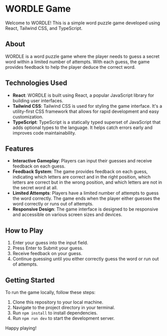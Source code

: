 # WORDLE Game

Welcome to WORDLE! This is a simple word puzzle game developed using React, Tailwind CSS, and TypeScript.

## About

WORDLE is a word puzzle game where the player needs to guess a secret word within a limited number of attempts. With each guess, the game provides feedback to help the player deduce the correct word.

## Technologies Used

- **React**: WORDLE is built using React, a popular JavaScript library for building user interfaces.
- **Tailwind CSS**: Tailwind CSS is used for styling the game interface. It's a utility-first CSS framework that allows for rapid development and easy customization.
- **TypeScript**: TypeScript is a statically typed superset of JavaScript that adds optional types to the language. It helps catch errors early and improves code maintainability.

## Features

- **Interactive Gameplay**: Players can input their guesses and receive feedback on each guess.
- **Feedback System**: The game provides feedback on each guess, indicating which letters are correct and in the right position, which letters are correct but in the wrong position, and which letters are not in the secret word at all.
- **Limited Attempts**: Players have a limited number of attempts to guess the word correctly. The game ends when the player either guesses the word correctly or runs out of attempts.
- **Responsive Design**: The game interface is designed to be responsive and accessible on various screen sizes and devices.

## How to Play

1. Enter your guess into the input field.
2. Press Enter to Submit your guess.
3. Receive feedback on your guess.
4. Continue guessing until you either correctly guess the word or run out of attempts.

## Getting Started

To run the game locally, follow these steps:

1. Clone this repository to your local machine.
2. Navigate to the project directory in your terminal.
3. Run `npm install` to install dependencies.
4. Run `npm run dev` to start the development server.

Happy playing!
